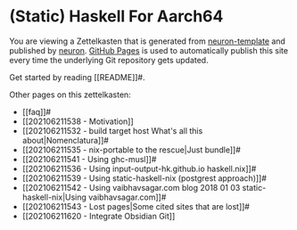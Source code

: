 # (Static) Haskell For Aarch64

You are viewing a Zettelkasten that is generated from [neuron-template](https://github.com/srid/neuron-template) and published by [neuron](https://neuron.zettel.page/). [GitHub Pages](https://pages.github.com/) is used to automatically publish this site every time the underlying Git repository gets updated.

Get started by reading [[README]]#.

Other pages on this zettelkasten:

- [[faq]]#
- [[202106211538 - Motivation]]
- [[202106211532 - build target host What's all this about|Nomenclatura]]#
- [[202106211535 - nix-portable to the rescue|Just bundle]]#
- [[202106211541 - Using ghc-musl]]#
- [[202106211536 - Using input-output-hk.github.io haskell.nix]]#
- [[202106211539 - Using static-haskell-nix (postgrest approach)]]#
- [[202106211542 - Using vaibhavsagar.com blog 2018 01 03 static-haskell-nix|Using vaibhavsagar.com]]#
- [[202106211543 - Lost pages|Some cited sites that are lost]]#
- [[202106211620 - Integrate Obsidian Git]]
